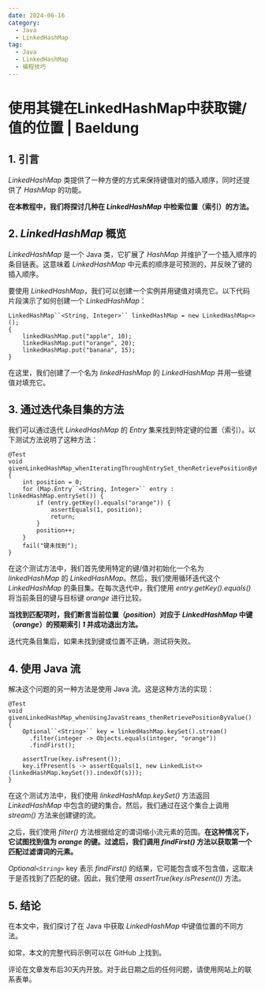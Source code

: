 ```yaml
---
date: 2024-06-16
category:
  - Java
  - LinkedHashMap
tag:
  - Java
  - LinkedHashMap
  - 编程技巧
---
```

# 使用其键在LinkedHashMap中获取键/值的位置 | Baeldung

## 1. 引言

_LinkedHashMap_ 类提供了一种方便的方式来保持键值对的插入顺序，同时还提供了 _HashMap_ 的功能。

**在本教程中，我们将探讨几种在 _LinkedHashMap_ 中检索位置（索引）的方法。**

## 2. _LinkedHashMap_ 概览

_LinkedHashMap_ 是一个 Java 类，它扩展了 _HashMap_ 并维护了一个插入顺序的条目链表。这意味着 _LinkedHashMap_ 中元素的顺序是可预测的，并反映了键的插入顺序。

要使用 _LinkedHashMap_，我们可以创建一个实例并用键值对填充它。以下代码片段演示了如何创建一个 _LinkedHashMap_：

```
LinkedHashMap``<String, Integer>`` linkedHashMap = new LinkedHashMap<>();
{
    linkedHashMap.put("apple", 10);
    linkedHashMap.put("orange", 20);
    linkedHashMap.put("banana", 15);
}
```

在这里，我们创建了一个名为 _linkedHashMap_ 的 _LinkedHashMap_ 并用一些键值对填充它。

## 3. 通过迭代条目集的方法

我们可以通过迭代 _LinkedHashMap_ 的 _Entry_ 集来找到特定键的位置（索引）。以下测试方法说明了这种方法：

```
@Test
void givenLinkedHashMap_whenIteratingThroughEntrySet_thenRetrievePositionByKey() {
    int position = 0;
    for (Map.Entry``<String, Integer>`` entry : linkedHashMap.entrySet()) {
        if (entry.getKey().equals("orange")) {
            assertEquals(1, position);
            return;
        }
        position++;
    }
    fail("键未找到");
}
```

在这个测试方法中，我们首先使用特定的键/值对初始化一个名为 _linkedHashMap_ 的 _LinkedHashMap_。然后，我们使用循环迭代这个 _LinkedHashMap_ 的条目集。在每次迭代中，我们使用 _entry.getKey().equals()_ 将当前条目的键与目标键 _orange_ 进行比较。

**当找到匹配项时，我们断言当前位置（_position_）对应于 _LinkedHashMap_ 中键（_orange_）的预期索引 _1_ 并成功退出方法。**

迭代完条目集后，如果未找到键或位置不正确，测试将失败。

## 4. 使用 Java 流

解决这个问题的另一种方法是使用 Java 流。这是这种方法的实现：

```
@Test
void givenLinkedHashMap_whenUsingJavaStreams_thenRetrievePositionByValue() {
    Optional``<String>`` key = linkedHashMap.keySet().stream()
      .filter(integer -> Objects.equals(integer, "orange"))
      .findFirst();

    assertTrue(key.isPresent());
    key.ifPresent(s -> assertEquals(1, new LinkedList<>(linkedHashMap.keySet()).indexOf(s)));
}
```

在这个测试方法中，我们使用 _linkedHashMap.keySet()_ 方法返回 _LinkedHashMap_ 中包含的键的集合。然后，我们通过在这个集合上调用 _stream()_ 方法来创建键的流。

之后，我们使用 _filter()_ 方法根据给定的谓词缩小流元素的范围。**在这种情况下，它试图找到值为 _orange_ 的键。过滤后，我们调用 _findFirst()_ 方法以获取第一个匹配过滤谓词的元素。**

_Optional``<String>``_ key 表示 _findFirst()_ 的结果，它可能包含或不包含值，这取决于是否找到了匹配的键。因此，我们使用 _assertTrue(key.isPresent())_ 方法。

## 5. 结论

在本文中，我们探讨了在 Java 中获取 _LinkedHashMap_ 中键值位置的不同方法。

如常，本文的完整代码示例可以在 GitHub 上找到。

评论在文章发布后30天内开放。对于此日期之后的任何问题，请使用网站上的联系表单。